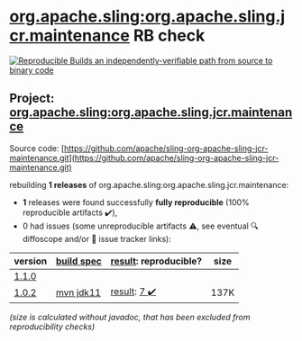 [org.apache.sling:org.apache.sling.jcr.maintenance](https://central.sonatype.com/artifact/org.apache.sling/org.apache.sling.jcr.maintenance/versions) RB check
=======

[![Reproducible Builds](https://reproducible-builds.org/images/logos/rb.svg) an independently-verifiable path from source to binary code](https://reproducible-builds.org/)

## Project: [org.apache.sling:org.apache.sling.jcr.maintenance](https://central.sonatype.com/artifact/org.apache.sling/org.apache.sling.jcr.maintenance/versions)

Source code: [https://github.com/apache/sling-org-apache-sling-jcr-maintenance.git](https://github.com/apache/sling-org-apache-sling-jcr-maintenance.git)

rebuilding **1 releases** of org.apache.sling:org.apache.sling.jcr.maintenance:
- **1** releases were found successfully **fully reproducible** (100% reproducible artifacts :heavy_check_mark:),
- 0 had issues (some unreproducible artifacts :warning:, see eventual :mag: diffoscope and/or :memo: issue tracker links):

| version | [build spec](/BUILDSPEC.md) | [result](https://reproducible-builds.org/docs/jvm/): reproducible? | size |
| -- | --------- | ------ | -- |
| [1.1.0](https://central.sonatype.com/artifact/org.apache.sling/org.apache.sling.jcr.maintenance/1.1.0/pom) | | | |
| [1.0.2](https://central.sonatype.com/artifact/org.apache.sling/org.apache.sling.jcr.maintenance/1.0.2/pom) | [mvn jdk11](org.apache.sling.jcr.maintenance-1.0.2.buildspec) | [result](org.apache.sling.jcr.maintenance-1.0.2.buildinfo): [7 :heavy_check_mark: ](org.apache.sling.jcr.maintenance-1.0.2.buildcompare) | 137K |

<i>(size is calculated without javadoc, that has been excluded from reproducibility checks)</i>
